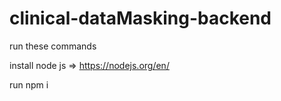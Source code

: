 # clinical-dataMasking-backend
run these commands

install node js => https://nodejs.org/en/

run npm i